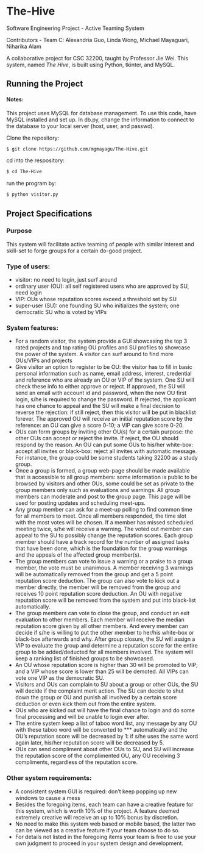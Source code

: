 # The-Hive
Software Engineering Project - Active Teaming System

Contributors - Team C: Alexandria Guo, Linda Wong, Michael Mayaguari, Niharika Alam

A collaborative project for CSC 32200, taught by Professor Jie Wei. This system, named *The Hive*, is built using Python, tkinter, and MySQL.

## Running the Project
#### Notes:
This project uses MySQL for database management.
To use this code, have MySQL installed and set up. In db.py, change the information to connect to the database to your local server (host, user, and passwd).


Clone the repository:

```bash
$ git clone https://github.com/mgmayagu/The-Hive.git
```

cd into the respository:
```bash
$ cd The-Hive
```

run the program by:
```bash
$ python visitor.py
```

## Project Specifications
### Purpose

This system will facilitate active teaming of people with similar interest and skill-set to forge groups for a certain do-good project.

### Type of users:
*	visitor: no need to login, just surf around
*	ordinary user (OU): all self registered users who are approved by SU, need login
*	VIP: OUs whose reputation scores exceed a threshold set by SU
*	super-user (SU): one founding SU who initializes the system; one democratic SU who is voted by VIPs

### System features:
*	For a random visitor, the system provide a GUI showcasing the top 3 rated projects and top rating OU profiles and SU profiles to showcase the power of the system. A visitor can surf around to find more OUs/VIPs and projects 
*	Give visitor an option to register to be OU: the visitor has to fill in basic personal information such as name, email address, interest, credential and reference who are already an OU or VIP of the system. One SU will check these info to either approve or reject. If approved, the SU will send an email with account id and password, when the new OU first login, s/he is required to change the password. If rejected, the applicant has one chance to appeal and the SU will make a final decision to reverse the rejection: if still reject, then this visitor will be put in blacklist forever. The approved OU will receive an initial reputation score by the reference: an OU can give a score 0-10; a VIP can give score 0-20.
*	OUs can form groups by inviting other OU(s) for a certain purpose: the other OUs can accept or reject the invite. If reject, the OU should respond by the reason. An OU can put some OUs to his/her white-box: accept all invites or black-box: reject all invites with automatic message. For instance, the group could be some students taking 32200 as a study group. 
*	Once a group is formed, a group web-page should be made available that is accessible to all group members: some information is public to be browsed by visitors and other OUs, some could be set as private to the group members only such as evaluations and warnings. All group members can moderate and post to the group page. This page will be used for posting updates and scheduling meet-ups.
*	Any group member can ask for a meet-up polling to find common time for all members to meet. Once all members responded, the time slot with the most votes will be chosen. If a member has missed scheduled meeting twice, s/he will receive a warning. The voted out member can appeal to the SU to possibly change the reputation scores. Each group member should have a track record for the number of assigned tasks that have been done, which is the foundation for the group warnings and the appeals of the affected group member(s).
*	The group members can vote to issue a warning or a praise to a group member, the vote must be unanimous. A member receiving 3 warnings will be automatically removed from the group and get a 5 point reputation score deduction. The group can also vote to kick out a member directly, the member will be removed from the group and receives 10 point reputation score deduction. An OU with negative reputation score will be removed from the system and put into black-list automatically.
*	The group members can vote to close the group, and conduct an exit evaluation to other members. Each member will receive the median reputation score given by all other members. And every member can decide if s/he is willing to put the other member to her/his white-box or black-box afterwards and why. After group closure, the SU will assign a VIP to evaluate the group and determine a reputation score for the entire group to be added/deducted for all members involved. The system will keep a ranking list of finished groups to be showcased.
*	An OU whose reputation score is higher than 30 will be promoted to VIP; and a VIP whose score is lower than 25 will be demoted. All VIPs can vote one VIP as the democratic SU. 
*	Visitors and OUs can complain to SU about a group or other OUs, the SU will decide if the complaint merit action. The SU can decide to shut down the group or OU and punish all involved by a certain score deduction or even kick them out from the entire system.
*	OUs who are kicked out will have the final chance to login and do some final processing and will be unable to login ever after.
*	The entire system keep a list of taboo word list, any message by any OU with these taboo word will be converted to *** automatically and the OU’s reputation score will be decreased by 1: if s/he uses the same word again later, his/her reputation score will be decreased by 5.
*	OUs can send compliment about other OUs to SU, and SU will increase the reputation score of the complimented OU, any OU receiving 3 compliments, regardless of the reputation score.

### Other system requirements:
*	A consistent system GUI is required: don’t keep popping up new windows to cause a mess
*	Besides the foregoing items, each team can have a creative feature for this system, which is worth 10% of the project. A feature deemed extremely creative will receive an up to 10% bonus by discretion.
*	No need to make this system web based or mobile based, the latter two can be viewed as a creative feature if your team choose to do so.
*	For details not listed in the foregoing items your team is free to use your own judgment to proceed in your system design and development.
